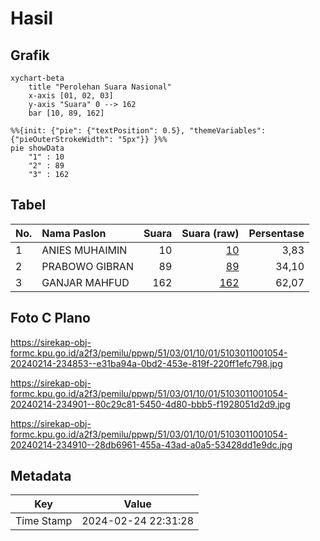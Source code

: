# Hasil

## Grafik

```mermaid
xychart-beta
    title "Perolehan Suara Nasional"
    x-axis [01, 02, 03]
    y-axis "Suara" 0 --> 162
    bar [10, 89, 162]
```

```mermaid
%%{init: {"pie": {"textPosition": 0.5}, "themeVariables": {"pieOuterStrokeWidth": "5px"}} }%%
pie showData
    "1" : 10
    "2" : 89
    "3" : 162
```

## Tabel

| No. | Nama Paslon    | Suara | Suara (raw) | Persentase |
|:--- |:-------------- | -----:| -----------:| ----------:|
| 1   | ANIES MUHAIMIN | 10    | [10][p-1]   | 3,83       |
| 2   | PRABOWO GIBRAN | 89    | [89][p-2]   | 34,10      |
| 3   | GANJAR MAHFUD  | 162   | [162][p-3]  | 62,07      |


[p-1]: https://github.com/gigit-pemilu/pemilu-2024/blob/main/pilpres/hitung-suara/sub/51-bali/sub/03-badung/sub/01-kuta/sub/1001-tuban/sub/054-tps/sub/paslon-1.txt
[p-2]: https://github.com/gigit-pemilu/pemilu-2024/blob/main/pilpres/hitung-suara/sub/51-bali/sub/03-badung/sub/01-kuta/sub/1001-tuban/sub/054-tps/sub/paslon-2.txt
[p-3]: https://github.com/gigit-pemilu/pemilu-2024/blob/main/pilpres/hitung-suara/sub/51-bali/sub/03-badung/sub/01-kuta/sub/1001-tuban/sub/054-tps/sub/paslon-3.txt

## Foto C Plano

https://sirekap-obj-formc.kpu.go.id/a2f3/pemilu/ppwp/51/03/01/10/01/5103011001054-20240214-234853--e31ba94a-0bd2-453e-819f-220ff1efc798.jpg

https://sirekap-obj-formc.kpu.go.id/a2f3/pemilu/ppwp/51/03/01/10/01/5103011001054-20240214-234901--80c29c81-5450-4d80-bbb5-f1928051d2d9.jpg

https://sirekap-obj-formc.kpu.go.id/a2f3/pemilu/ppwp/51/03/01/10/01/5103011001054-20240214-234910--28db6961-455a-43ad-a0a5-53428dd1e9dc.jpg


## Metadata

| Key        | Value               |
| ---------- | ------------------- |
| Time Stamp | 2024-02-24 22:31:28 |




